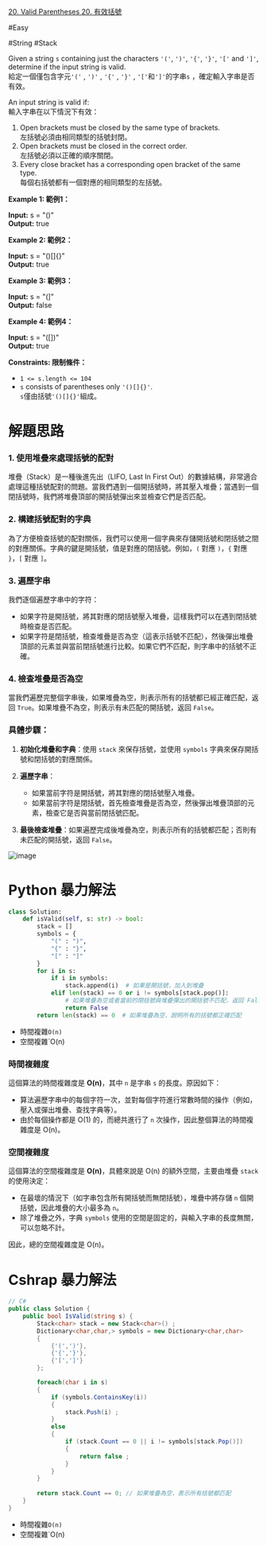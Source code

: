   
[20. Valid Parentheses 20. 有效括號](https://leetcode.com/problems/valid-parentheses/)

#Easy

#String
#Stack 

Given a string `s` containing just the characters `'('`, `')'`, `'{'`, `'}'`, `'['` and `']'`, determine if the input string is valid.  
給定一個僅包含字元`'('` , `')'` , `'{'` , `'}'` , `'['`和`']'`的字串`s` ，確定輸入字串是否有效。

An input string is valid if:  
輸入字串在以下情況下有效：

1. Open brackets must be closed by the same type of brackets.  
    左括號必須由相同類型的括號封閉。
2. Open brackets must be closed in the correct order.  
    左括號必須以正確的順序關閉。
3. Every close bracket has a corresponding open bracket of the same type.  
    每個右括號都有一個對應的相同類型的左括號。

**Example 1: 範例1：**

**Input:** s = "()"  
**Output:** true  

**Example 2: 範例2：**

**Input:** s = "()[]{}"  
**Output:** true  

**Example 3: 範例3：**

**Input:** s = "(]"  
**Output:** false  


**Example 4: 範例4：**

**Input:** s = "([])"  
**Output:** true  


**Constraints: 限制條件：**

- `1 <= s.length <= 104`
- `s` consists of parentheses only `'()[]{}'`.  
    `s`僅由括號`'()[]{}'`組成。
# 解題思路

### 1. 使用堆疊來處理括號的配對

堆疊（Stack）是一種後進先出（LIFO, Last In First Out）的數據結構，非常適合處理這種括號配對的問題。當我們遇到一個開括號時，將其壓入堆疊；當遇到一個閉括號時，我們將堆疊頂部的開括號彈出來並檢查它們是否匹配。

### 2. 構建括號配對的字典

為了方便檢查括號的配對關係，我們可以使用一個字典來存儲開括號和閉括號之間的對應關係。字典的鍵是開括號，值是對應的閉括號。例如，`(` 對應 `)`，`{` 對應 `}`，`[` 對應 `]`。

### 3. 遍歷字串

我們逐個遍歷字串中的字符：

- 如果字符是開括號，將其對應的閉括號壓入堆疊，這樣我們可以在遇到閉括號時檢查是否匹配。
- 如果字符是閉括號，檢查堆疊是否為空（這表示括號不匹配），然後彈出堆疊頂部的元素並與當前閉括號進行比較。如果它們不匹配，則字串中的括號不正確。

### 4. 檢查堆疊是否為空

當我們遍歷完整個字串後，如果堆疊為空，則表示所有的括號都已經正確匹配，返回 `True`。如果堆疊不為空，則表示有未匹配的開括號，返回 `False`。

### 具體步驟：

1. **初始化堆疊和字典**：使用 `stack` 來保存括號，並使用 `symbols` 字典來保存開括號和閉括號的對應關係。
    
2. **遍歷字串**：
    
    - 如果當前字符是開括號，將其對應的閉括號壓入堆疊。
    - 如果當前字符是閉括號，首先檢查堆疊是否為空，然後彈出堆疊頂部的元素，檢查它是否與當前閉括號匹配。
3. **最後檢查堆疊**：如果遍歷完成後堆疊為空，則表示所有的括號都匹配；否則有未匹配的開括號，返回 `False`。

![image](https://github.com/user-attachments/assets/568cb075-b8e0-4a5e-949c-2847f017bdd3)


# Python 暴力解法
```python
class Solution:
    def isValid(self, s: str) -> bool:
        stack = []
        symbols = {
            "(" : ")",
            "{" : "}", 
            "[" : "]"
        }
        for i in s:
            if i in symbols:
                stack.append(i)  # 如果是開括號，加入到堆疊
            elif len(stack) == 0 or i != symbols[stack.pop()]: 
                # 如果堆疊為空或者當前的閉括號與堆疊彈出的開括號不匹配，返回 False
                return False
        return len(stack) == 0  # 如果堆疊為空，說明所有的括號都正確匹配
```

- 時間複雜`O(n)`
- 空間複雜`O(n)

### 時間複雜度

這個算法的時間複雜度是 **O(n)**，其中 `n` 是字串 `s` 的長度。原因如下：

- 算法遍歷字串中的每個字符一次，並對每個字符進行常數時間的操作（例如，壓入或彈出堆疊、查找字典等）。
- 由於每個操作都是 O(1) 的，而總共進行了 `n` 次操作，因此整個算法的時間複雜度是 O(n)。

### 空間複雜度

這個算法的空間複雜度是 **O(n)**，具體來說是 O(n) 的額外空間，主要由堆疊 `stack` 的使用決定：

- 在最壞的情況下（如字串包含所有開括號而無閉括號），堆疊中將存儲 `n` 個開括號，因此堆疊的大小最多為 `n`。
- 除了堆疊之外，字典 `symbols` 使用的空間是固定的，與輸入字串的長度無關，可以忽略不計。

因此，總的空間複雜度是 O(n)。

# Cshrap 暴力解法
```C#
// C#
public class Solution {
    public bool IsValid(string s) {
        Stack<char> stack = new Stack<char>() ;
        Dictionary<char,char,> symbols = new Dictionary<char,char>
        {
            {'(',')'},
            {'{','}'},
            {'[',']'}
        };

        foreach(char i in s)
        {
            if (symbols.ContainsKey(i))
            {
                stack.Push(i) ;
            }
            else
            {
                if (stack.Count == 0 || i != symbols[stack.Pop()])
                {
                    return false ;
                }
            }
        }
        
        return stack.Count == 0; // 如果堆疊為空，表示所有括號都匹配
    }
}
```

- 時間複雜`O(n)`
- 空間複雜`O(n)